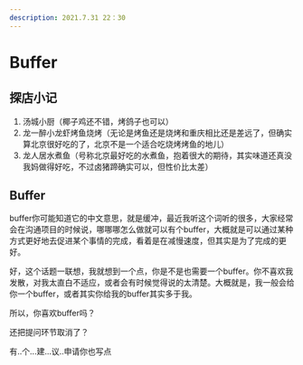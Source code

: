 ```yaml
---
description: 2021.7.31 22：30
---
```


# Buffer

## 探店小记

1. 汤城小厨（椰子鸡还不错，烤鸽子也可以）
2. 龙一醉小龙虾烤鱼烧烤（无论是烤鱼还是烧烤和重庆相比还是差远了，但确实算北京很好吃的了，北京不是一个适合吃烧烤烤鱼的地儿）
3. 龙人居水煮鱼（号称北京最好吃的水煮鱼，抱着很大的期待，其实味道还真没我妈做得好吃，不过卤猪蹄确实可以，但性价比太差）

## Buffer

buffer你可能知道它的中文意思，就是缓冲，最近我听这个词听的很多，大家经常会在沟通项目的时候说，哪哪哪怎么做就可以有个buffer，大概就是可以通过某种方式更好地去促进某个事情的完成，看着是在减慢速度，但其实是为了完成的更好。

好，这个话题一联想，我就想到一个点，你是不是也需要一个buffer。你不喜欢我发散，对我太直白不适应，或者会有时候觉得说的太清楚。大概就是，我一般会给你一个buffer，或者其实你给我的buffer其实多于我。

所以，你喜欢buffer吗？

还把提问环节取消了？

有..个...建...议..申请你也写点



